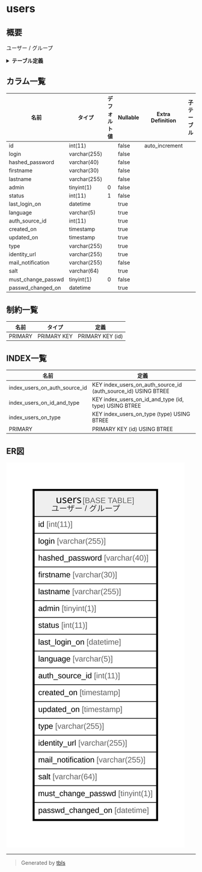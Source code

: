 # users

## 概要

ユーザー / グループ

<details>
<summary><strong>テーブル定義</strong></summary>

```sql
CREATE TABLE `users` (
  `id` int(11) NOT NULL AUTO_INCREMENT,
  `login` varchar(255) NOT NULL DEFAULT '',
  `hashed_password` varchar(40) NOT NULL DEFAULT '',
  `firstname` varchar(30) NOT NULL DEFAULT '',
  `lastname` varchar(255) NOT NULL DEFAULT '',
  `admin` tinyint(1) NOT NULL DEFAULT '0',
  `status` int(11) NOT NULL DEFAULT '1',
  `last_login_on` datetime DEFAULT NULL,
  `language` varchar(5) DEFAULT '',
  `auth_source_id` int(11) DEFAULT NULL,
  `created_on` timestamp NULL DEFAULT NULL,
  `updated_on` timestamp NULL DEFAULT NULL,
  `type` varchar(255) DEFAULT NULL,
  `identity_url` varchar(255) DEFAULT NULL,
  `mail_notification` varchar(255) NOT NULL DEFAULT '',
  `salt` varchar(64) DEFAULT NULL,
  `must_change_passwd` tinyint(1) NOT NULL DEFAULT '0',
  `passwd_changed_on` datetime DEFAULT NULL,
  PRIMARY KEY (`id`),
  KEY `index_users_on_id_and_type` (`id`,`type`),
  KEY `index_users_on_auth_source_id` (`auth_source_id`),
  KEY `index_users_on_type` (`type`)
) ENGINE=InnoDB AUTO_INCREMENT=[Redacted by tbls] DEFAULT CHARSET=utf8
```

</details>

## カラム一覧

| 名前                 | タイプ          | デフォルト値       | Nullable | Extra Definition | 子テーブル      | 親テーブル      | コメント     |
| ------------------ | ------------ | ------------ | -------- | ---------------- | ---------- | ---------- | -------- |
| id                 | int(11)      |              | false    | auto_increment   |            |            |          |
| login              | varchar(255) |              | false    |                  |            |            |          |
| hashed_password    | varchar(40)  |              | false    |                  |            |            |          |
| firstname          | varchar(30)  |              | false    |                  |            |            |          |
| lastname           | varchar(255) |              | false    |                  |            |            |          |
| admin              | tinyint(1)   | 0            | false    |                  |            |            |          |
| status             | int(11)      | 1            | false    |                  |            |            |          |
| last_login_on      | datetime     |              | true     |                  |            |            |          |
| language           | varchar(5)   |              | true     |                  |            |            |          |
| auth_source_id     | int(11)      |              | true     |                  |            |            |          |
| created_on         | timestamp    |              | true     |                  |            |            |          |
| updated_on         | timestamp    |              | true     |                  |            |            |          |
| type               | varchar(255) |              | true     |                  |            |            |          |
| identity_url       | varchar(255) |              | true     |                  |            |            |          |
| mail_notification  | varchar(255) |              | false    |                  |            |            |          |
| salt               | varchar(64)  |              | true     |                  |            |            |          |
| must_change_passwd | tinyint(1)   | 0            | false    |                  |            |            |          |
| passwd_changed_on  | datetime     |              | true     |                  |            |            |          |

## 制約一覧

| 名前      | タイプ         | 定義               |
| ------- | ----------- | ---------------- |
| PRIMARY | PRIMARY KEY | PRIMARY KEY (id) |

## INDEX一覧

| 名前                            | 定義                                                             |
| ----------------------------- | -------------------------------------------------------------- |
| index_users_on_auth_source_id | KEY index_users_on_auth_source_id (auth_source_id) USING BTREE |
| index_users_on_id_and_type    | KEY index_users_on_id_and_type (id, type) USING BTREE          |
| index_users_on_type           | KEY index_users_on_type (type) USING BTREE                     |
| PRIMARY                       | PRIMARY KEY (id) USING BTREE                                   |

## ER図

![er](users.svg)

---

> Generated by [tbls](https://github.com/k1LoW/tbls)
